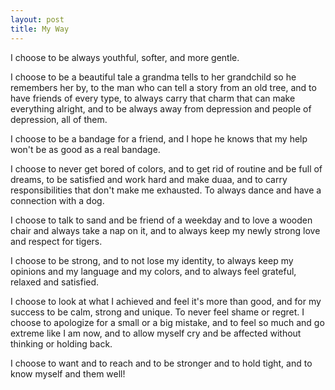 ```yaml
---
layout: post
title: My Way
---
```


I choose to be always youthful, softer, and more gentle.


I choose to be a beautiful tale a grandma tells to her grandchild so he remembers her by, to the man who can tell a story from an old tree, and to have friends of every type, to always carry that charm that can make everything alright, and to be always away from depression and people of depression, all of them.


I choose to be a bandage for a friend, and I hope he knows that my help won't be as good as a real bandage.


I choose to never get bored of colors, and to get rid of routine and be full of dreams, to be satisfied and work hard and make duaa, and to carry responsibilities that don't make me exhausted. To always dance and have a connection with a dog.


I choose to talk to sand and be friend of a weekday and to love a wooden chair and always take a nap on it, and to always keep my newly strong love and respect for tigers.


I choose to be strong, and to not lose my identity, to always keep my opinions and my language and my colors, and to always feel grateful, relaxed and satisfied.


I choose to look at what I achieved and feel it's more than good, and for my success to be calm, strong and unique. To never feel shame or regret. I choose to apologize for a small or a big mistake, and to feel so much and go extreme like I am now, and to allow myself cry and be affected without thinking or holding back.


I choose to want and to reach and to be stronger and to hold tight, and to know myself and them well!
